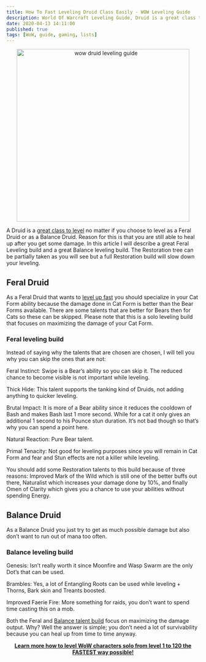 ```yaml
---
title: How To Fast Leveling Druid Class Easily - WOW Leveling Guide
description: World Of Warcraft Leveling Guide, Druid is a great class to level no matter if you choose to level as a Feral Druid or as a Balance Druid. Reason for this is that you are still able to heal up after you get some damage...
date: 2020-04-13 14:11:00
published: true
tags: [WoW, guide, gaming, lists]
---
```


<p align="center">
    <a href="https://bit.ly/wowguideses" >
        <img src="https://wallpaperplay.com/walls/full/5/2/c/41791.jpg" alt="wow druid leveling guide" width="450" />
    </a>
</p>

A Druid is a [great class to level](https://bit.ly/wowguideses) no matter if you choose to level as a Feral Druid or as a Balance Druid. Reason for this is that you are still able to heal up after you get some damage. In this article I will describe a great Feral Leveling build and a great Balance leveling build. The Restoration tree can be partially taken as you will see but a full Restoration build will slow down your leveling.

## Feral Druid

As a Feral Druid that wants to [level up fast](https://bit.ly/wowguideses) you should specialize in your Cat Form ability because the damage done in Cat Form is better than the Bear Forms available. There are some talents that are better for Bears then for Cats so these can be skipped. Please note that this is a solo leveling build that focuses on maximizing the damage of your Cat Form.

### Feral leveling build

Instead of saying why the talents that are chosen are chosen, I will tell you why you can skip the ones that are not:

Feral Instinct: Swipe is a Bear’s ability so you can skip it. The reduced chance to become visible is not important while leveling.

Thick Hide: This talent supports the tanking kind of Druids, not adding anything to quicker leveling.

Brutal Impact: It is more of a Bear ability since it reduces the cooldown of Bash and makes Bash last 1 more second. While for a cat it only gives an additional 1 second to his Pounce stun duration. It’s not bad though so that’s why you can spend a point here.

Natural Reaction: Pure Bear talent.

Primal Tenacity: Not good for leveling purposes since you will remain in Cat Form and fear and Stun effects are not a killer while leveling.

You should add some Restoration talents to this build because of three reasons: Improved Mark of the Wild which is still one of the better buffs out there, Naturalist which increases your damage done by 10%, and finally Omen of Clarity which gives you a chance to use your abilities without spending Energy.

## Balance Druid

As a Balance Druid you just try to get as much possible damage but also don’t want to run out of mana too often.

### Balance leveling build

Genesis:  Isn’t really worth it since Moonfire and Wasp Swarm are the only Dot’s that can be used.

Brambles: Yes, a lot of Entangling Roots can be used while leveling + Thorns, Bark skin and Treants boosted.

Improved Faerie Fire: More something for raids, you don’t want to spend time casting this on a mob.

Both the Feral and [Balance talent build](https://bit.ly/wowguideses) focus on maximizing the damage output. Why? Well the answer is simple; you don’t need a lot of survivability because you can heal up from time to time anyway. 

<p align="center">
    <a href="https://bit.ly/wowguideses">
        <strong>Learn more how to level WoW characters solo
from level 1 to 120 the FASTEST way possible!
        </strong>
    </a>
</p>